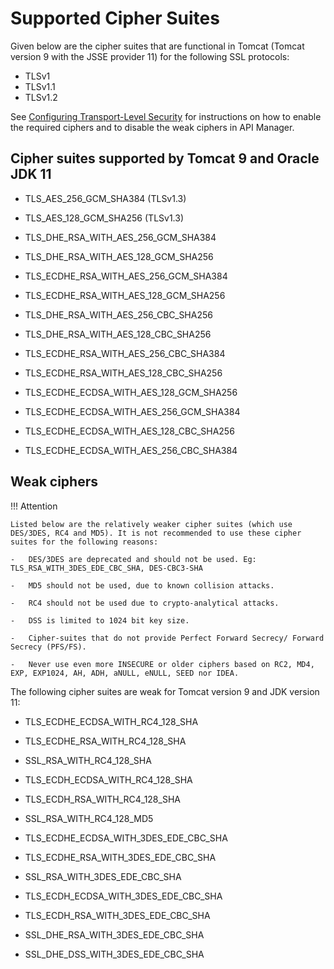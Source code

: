 # Supported Cipher Suites

Given below are the cipher suites that are functional in Tomcat (Tomcat version 9 with the JSSE provider 11) for the following SSL protocols: 

-   TLSv1
-   TLSv1.1 
-   TLSv1.2

See [Configuring Transport-Level Security]({{base_path}}/install-and-setup/setup/security/configuring-transport-level-security) for instructions on how to enable the required ciphers and to disable the weak ciphers in API Manager.

## Cipher suites supported by Tomcat 9 and  Oracle JDK 11

-    TLS_AES_256_GCM_SHA384 (TLSv1.3)

-    TLS_AES_128_GCM_SHA256 (TLSv1.3)

-    TLS_DHE_RSA_WITH_AES_256_GCM_SHA384

-    TLS_DHE_RSA_WITH_AES_128_GCM_SHA256

-    TLS_ECDHE_RSA_WITH_AES_256_GCM_SHA384

-    TLS_ECDHE_RSA_WITH_AES_128_GCM_SHA256

-    TLS_DHE_RSA_WITH_AES_256_CBC_SHA256

-    TLS_DHE_RSA_WITH_AES_128_CBC_SHA256

-    TLS_ECDHE_RSA_WITH_AES_256_CBC_SHA384

-    TLS_ECDHE_RSA_WITH_AES_128_CBC_SHA256

-    TLS_ECDHE_ECDSA_WITH_AES_128_GCM_SHA256

-    TLS_ECDHE_ECDSA_WITH_AES_256_GCM_SHA384

-    TLS_ECDHE_ECDSA_WITH_AES_128_CBC_SHA256

-    TLS_ECDHE_ECDSA_WITH_AES_256_CBC_SHA384


## Weak ciphers

!!! Attention 

    Listed below are the relatively weaker cipher suites (which use DES/3DES, RC4 and MD5). It is not recommended to use these cipher suites for the following reasons:

    -   DES/3DES are deprecated and should not be used. Eg: TLS_RSA_WITH_3DES_EDE_CBC_SHA, DES-CBC3-SHA

    -   MD5 should not be used, due to known collision attacks.

    -   RC4 should not be used due to crypto-analytical attacks. 

    -   DSS is limited to 1024 bit key size.

    -   Cipher-suites that do not provide Perfect Forward Secrecy/ Forward Secrecy (PFS/FS).

    -   Never use even more INSECURE or older ciphers based on RC2, MD4, EXP, EXP1024, AH, ADH, aNULL, eNULL, SEED nor IDEA.

The following cipher suites are weak for Tomcat version 9 and JDK version 11:

-    TLS_ECDHE_ECDSA_WITH_RC4_128_SHA

-    TLS_ECDHE_RSA_WITH_RC4_128_SHA

-    SSL_RSA_WITH_RC4_128_SHA

-    TLS_ECDH_ECDSA_WITH_RC4_128_SHA

-    TLS_ECDH_RSA_WITH_RC4_128_SHA

-    SSL_RSA_WITH_RC4_128_MD5

-   TLS_ECDHE_ECDSA_WITH_3DES_EDE_CBC_SHA

-   TLS_ECDHE_RSA_WITH_3DES_EDE_CBC_SHA

-   SSL_RSA_WITH_3DES_EDE_CBC_SHA

-   TLS_ECDH_ECDSA_WITH_3DES_EDE_CBC_SHA

-   TLS_ECDH_RSA_WITH_3DES_EDE_CBC_SHA

-   SSL_DHE_RSA_WITH_3DES_EDE_CBC_SHA

-   SSL_DHE_DSS_WITH_3DES_EDE_CBC_SHA
